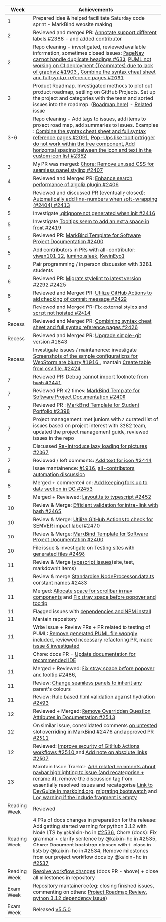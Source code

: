 | Week | Achievements |
| ---- | ------------ |
| 1 | Prepared idea & helped facillitate Saturday code sprint - MarkBind website making |
| 2 | Reviewed and merged PR: [Annotate support different labels #2388](https://github.com/MarkBind/markbind/pull/2388) - and [added contributor](https://github.com/MarkBind/markbind/pull/2390) |
| 2 | Repo cleaning - investigated, reviewed available information, sometimes closed issues: [PageNav cannot handle duplicate headings #633](https://github.com/MarkBind/markbind/issues/633), [ PUML not working on CI deployment (Teammates) due to lack of graphviz #1903 ](https://github.com/MarkBind/markbind/issues/1903), [ Combine the syntax cheat sheet and full syntax reference pages #2091 ](https://github.com/MarkBind/markbind/issues/2091) |
| 3 | Product Roadmap. Investigated methods to plot out product roadmap, settling on GitHub Projects. Set up the project and categories with the team and sorted issues into the roadmap. ([Roadmap here](https://github.com/orgs/MarkBind/projects/1)) - [Related issue](https://github.com/MarkBind/markbind/issues/813) |
| 3-6 | Repo cleaning - Add tags to issues, add items to project road map, add summaries to issues. Examples : [Combine the syntax cheat sheet and full syntax reference pages #2091](https://github.com/MarkBind/markbind/issues/2091#issuecomment-1909719113), [Pop-Ups like tooltip/trigger do not work within the tree component](https://github.com/MarkBind/markbind/issues/1831), [ Add horizontal spacing between the icon and text in the custom icon list #2352 ](https://github.com/MarkBind/markbind/issues/2352) |
| 3 | My PR was merged: [Chore: Remove unused CSS for seamless panel styling #2407](https://github.com/MarkBind/markbind/pull/2407) |
| 4 | Reviewed and Merged PR: [ Enhance search performance of algolia plugin #2406 ](https://github.com/MarkBind/markbind/pull/2406) |
| 4 | Reviewed and discussed PR (eventually closed): [Automatically add line-numbers when soft-wrapping (#2404) #2413 ](https://github.com/MarkBind/markbind/pull/2413) |
| 5 | Investigate [.gitignore not generated when init #2416](https://github.com/MarkBind/markbind/issues/2416) |
| 5 | Investigate [Tooltips seem to add an extra space in front #2419 ](https://github.com/MarkBind/markbind/issues/2419) |
| 5 | Reviewed PR: [MarkBind Template for Software Project Documentation #2400](https://github.com/MarkBind/markbind/pull/2400) |
| 5 | Add contributors in PRs with all-contributor: [yiwen101 1](https://github.com/MarkBind/markbind/pull/2437)[2](https://github.com/MarkBind/markbind/pull/2435), [luminousleek](https://github.com/MarkBind/markbind/pull/2428), [KevinEyo1](https://github.com/MarkBind/markbind/pull/2422)
| 6 | Pair programming / in person discussion with 3281 students |
| 6 | Reviewed PR:  [Migrate stylelint to latest version #2292 #2425](https://github.com/MarkBind/markbind/pull/2425) |
| 6 | Reviewed and Merged PR: [ Utilize GitHub Actions to aid checking of commit message #2429 ](https://github.com/MarkBind/markbind/pull/2429) |
| 6 | Reviewed and Merged PR: [  Fix external styles and script not hoisted #2414 ](https://github.com/MarkBind/markbind/pull/2414) |
| Recess | Reviewed and Merged PR: [ Combining syntax cheat sheet and full syntax reference pages #2426 ](https://github.com/MarkBind/markbind/pull/2426)
| Recess | Reviewed and Merged PR: [ Upgrade simple-git version #1843 ](https://github.com/MarkBind/markbind/issues/1843)
| Recess | Investigate issues / maintanence: investigate [Screenshots of the sample configurations for WebStorm are blurry #1916 ](https://github.com/MarkBind/markbind/issues/1916), mantain [Create table from csv file. #2424](https://github.com/MarkBind/markbind/issues/2424)
| 7 | Reviewed PR: [Debug cannot import footnote from hash #2441](https://github.com/MarkBind/markbind/pull/2441/files)
| 7 | Reviewed PR x2 times: [ MarkBind Template for Software Project Documentation #2400 ](https://github.com/MarkBind/markbind/pull/2400)
| 7 | Reviewed PR : [MarkBind Template for Student Portfolio #2398](https://github.com/MarkBind/markbind/pull/2398)
| 7 | Project management: met juniors with a curated list of issues based on project interest with 3282 team, updated the project management guide, reviewed issues in the repo
| 7 | Discussed [Re-introduce lazy loading for pictures #2367](https://github.com/MarkBind/markbind/issues/2367)
| 7 | Reviewed / left comments: [ Add text for icon #2444 ](https://github.com/MarkBind/markbind/pull/2444)
| 8 | Issue mantainence: [#1916](https://github.com/MarkBind/markbind/issues/1916), [all-contributors automation discussion]()
| 8 | Merged + commented on: [Add keeping fork up to date section in DG #2453](https://github.com/MarkBind/markbind/pull/2453)
| 8 | Merged + Reviewed: [Layout.ts to typescript #2452](https://github.com/MarkBind/markbind/pull/2452)
| 10 | Review & Merge: [ Efficient validation for intra-link with hash #2465 ](https://github.com/MarkBind/markbind/pull/2465)
| 10 | Review & Merge: [ Utilize GitHub Actions to check for SEMVER impact label #2470 ](https://github.com/MarkBind/markbind/pull/2470)
| 10 | Review & Merge: [ MarkBind Template for Software Project Documentation #2400 ](https://github.com/MarkBind/markbind/pull/2400)
| 10 | File issue & investigate on [Testing sites with generated files #2498](https://github.com/MarkBind/markbind/issues/2498)
| 11 | Review & Merge [typescript issues](https://github.com/MarkBind/markbind/issues/1913)(site, test, markdownit items)
| 11 | Review & merge [Standardise NodeProcessor.data.ts constant names #2483](https://github.com/MarkBind/markbind/pull/2483)
| 11 | Merged: [Allocate space for scrollbar in nav components](https://github.com/MarkBind/markbind/commit/6778b84c51213378acf2b53f62fd78b69c3e55e3) and [Fix stray space before popover and tooltip](https://github.com/MarkBind/markbind/commit/6cc2461c46b2b1d9ceab34d77e003b2244171086)
| 11 | Flagged issues with [dependencies and NPM install](https://github.com/MarkBind/markbind/issues/2496)
| 11 | Mantain repository
| 11 | Write issue + Review PRs + PR related to testing of PUML: [Remove generated PUML file wrongly included](https://github.com/MarkBind/markbind/commit/2d6ca0113a9d90f713a70aea9c81087ecedc09b4), reviewed [necessary refactoring PR](https://github.com/MarkBind/markbind/commit/003822f9acef4f36ecc942e2aef668e36085a8d5), [made issue & investigated](https://github.com/MarkBind/markbind/issues/2498)
| 11 | Chore: docs PR - [Update documentation for recommended IDE ](https://github.com/MarkBind/markbind/commit/74e580b837730a44f9fb5dc7b92cd2ad2de1ae5c)
| 11 | Merged + Reviewed: [Fix stray space before popover and tooltip #2486](https://github.com/MarkBind/markbind/pull/2486), 
| 11 | Review: [Change seamless panels to inherit any parent's colours](https://github.com/MarkBind/markbind/pull/2501)
| 11 | Review: [Rule based html validation against hydration #2493](https://github.com/MarkBind/markbind/pull/2493)
| 12 | Reviewed + Merged: [ Remove Overridden Question Attributes in Documentation #2513](https://github.com/MarkBind/markbind/pull/2513)
| 12 | On similar issue, consolidated comments [on untested slot overriding in MarkBind #2476](https://github.com/MarkBind/markbind/issues/2476) and [approved PR #2511](https://github.com/MarkBind/markbind/pull/2511)
| 12 | Reviewed: [ Improve security of GitHub Actions workflows #2510 ](https://github.com/MarkBind/markbind/pull/2510#pullrequestreview-1996333509) and [ Add note on absolute links #2507 ](https://github.com/MarkBind/markbind/pull/2507)
| 13 | Maintain Issue Tracker: [Add related comments about navbar highlighting to issue (and recategorise + rename it)](https://github.com/MarkBind/markbind/issues/1749), remove the discussion tag from essentially resolved issues and recategorise [Link to DevGuide in markbind.org](https://github.com/MarkBind/markbind/issues/1161), [migrating bootswatch](https://github.com/MarkBind/markbind/issues/2359) and [Log warning if the include fragment is empty](https://github.com/MarkBind/markbind/issues/2181)
| Reading Week | Reviewed 
| Reading Week | 4 PRs of docs changes in preparation for the release: Add getting started warning for python 3.12 with Node LTS by @kaixin-hc in [#2536](https://github.com/MarkBind/markbind/pull/2536), Chore (docs): Fix grammar + clarify sentence by @kaixin-hc in [#2535](https://github.com/MarkBind/markbind/pull/2535), Chore: Document bootstrap classes with t-class in lists by @kaixin-hc in [#2534](https://github.com/MarkBind/markbind/pull/2534), Remove milestones from our project workflow docs by @kaixin-hc in [#2537](https://github.com/MarkBind/markbind/pull/2537)
| Reading Week | [Resolve workflow changes]() (docs PR - above) + close all milestones in repository
| Exam Week | Repository mantainence(eg: closing finished issues, commenting on others: [Project Roadmap Review](https://github.com/MarkBind/markbind/issues/813), [python 3.12 dependency issue](https://github.com/MarkBind/markbind/issues/2496))
| Exam Week | Released [v5.5.0](https://github.com/MarkBind/markbind/releases/tag/v5.5.0)